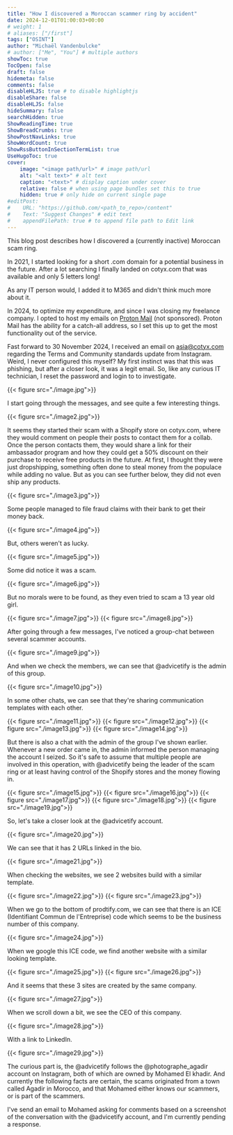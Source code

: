 ```yaml
---
title: "How I discovered a Moroccan scammer ring by accident"
date: 2024-12-01T01:00:03+00:00
# weight: 1
# aliases: ["/first"]
tags: ["OSINT"]
author: "Michaël Vandenbulcke"
# author: ["Me", "You"] # multiple authors
showToc: true
TocOpen: false
draft: false
hidemeta: false
comments: false
disableHLJS: true # to disable highlightjs
disableShare: false
disableHLJS: false
hideSummary: false
searchHidden: true
ShowReadingTime: true
ShowBreadCrumbs: true
ShowPostNavLinks: true
ShowWordCount: true
ShowRssButtonInSectionTermList: true
UseHugoToc: true
cover:
    image: "<image path/url>" # image path/url
    alt: "<alt text>" # alt text
    caption: "<text>" # display caption under cover
    relative: false # when using page bundles set this to true
    hidden: true # only hide on current single page
#editPost:
#    URL: "https://github.com/<path_to_repo>/content"
#    Text: "Suggest Changes" # edit text
#    appendFilePath: true # to append file path to Edit link
---
```

This blog post describes how I discovered a (currently inactive) Moroccan scam ring. 

In 2021, I started looking for a short .com domain for a potential business in the future. After a lot searching I finally landed on cotyx.com that was available and only 5 letters long! 

As any IT person would, I added it to M365 and didn't think much more about it. 

In 2024, to optimize my expenditure, and since I was closing my freelance company. I opted to host my emails on [Proton Mail](https://proton.me/mail) (not sponsored). Proton Mail has the ability for a catch-all address, so I set this up to get the most functionality out of the service.

Fast forward to 30 November 2024, I received an email on asia@cotyx.com regarding the Terms and Community standards update from Instagram. Weird, I never configured this myself? My first instinct was that this was phishing, but after a closer look, it was a legit email. So, like any curious IT technician, I reset the password and login to to investigate.

{{< figure src="./image.jpg">}}

I start going through the messages, and see quite a few interesting things.

{{< figure src="./image2.jpg">}}

It seems they started their scam with a Shopify store on cotyx.com, where they would comment on people their posts to contact them for a collab. Once the person contacts them, they would share a link for their ambassador program and how they could get a 50% discount on their purchase to receive free products in the future. At first, I thought they were just dropshipping, something often done to steal money from the populace while adding no value. But as you can see further below, they did not even ship any products. 

{{< figure src="./image3.jpg">}}

Some people managed to file fraud claims with their bank to get their money back.

{{< figure src="./image4.jpg">}}

But, others weren't as lucky. 

{{< figure src="./image5.jpg">}}

Some did notice it was a scam.

{{< figure src="./image6.jpg">}}

But no morals were to be found, as they even tried to scam a 13 year old girl. 

{{< figure src="./image7.jpg">}}
{{< figure src="./image8.jpg">}}

After going through a few messages, I've noticed a group-chat between several scammer accounts. 

{{< figure src="./image9.jpg">}}

And when we check the members, we can see that @advicetify is the admin of this group. 

{{< figure src="./image10.jpg">}}

In some other chats, we can see that they're sharing communication templates with each other. 

{{< figure src="./image11.jpg">}}
{{< figure src="./image12.jpg">}}
{{< figure src="./image13.jpg">}}
{{< figure src="./image14.jpg">}}

But there is also a chat with the admin of the group I've shown earlier. Whenever a new order came in, the admin informed the person managing the account I seized. So it's safe to assume that multiple people are involved in this operation, with @advicetify being the leader of the scam ring or at least having control of the Shopify stores and the money flowing in. 

{{< figure src="./image15.jpg">}}
{{< figure src="./image16.jpg">}}
{{< figure src="./image17.jpg">}}
{{< figure src="./image18.jpg">}}
{{< figure src="./image19.jpg">}}

So, let's take a closer look at the @advicetify account. 

{{< figure src="./image20.jpg">}}

We can see that it has 2 URLs linked in the bio. 

{{< figure src="./image21.jpg">}}

When checking the websites, we see 2 websites build with a similar template. 

{{< figure src="./image22.jpg">}}
{{< figure src="./image23.jpg">}}

When we go to the bottom of prodtify.com, we can see that there is an ICE (Identifiant Commun de l'Entreprise) code which seems to be the business number of this company. 

{{< figure src="./image24.jpg">}}

When we google this ICE code, we find another website with a similar looking template. 

{{< figure src="./image25.jpg">}}
{{< figure src="./image26.jpg">}}

And it seems that these 3 sites are created by the same company. 

{{< figure src="./image27.jpg">}}

When we scroll down a bit, we see the CEO of this company. 

{{< figure src="./image28.jpg">}}

With a link to LinkedIn. 

{{< figure src="./image29.jpg">}}

The curious part is, the @advicetify follows the @photographe_agadir account on Instagram, both of which are owned by Mohamed El khadir.
And currently the following facts are certain, the scams originated from a town called Agadir in Morocco, and that Mohamed either knows our scammers, or is part of the scammers. 

I've send an email to Mohamed asking for comments based on a screenshot of the conversation with the @advicetify account, and I'm currently pending a response. 
